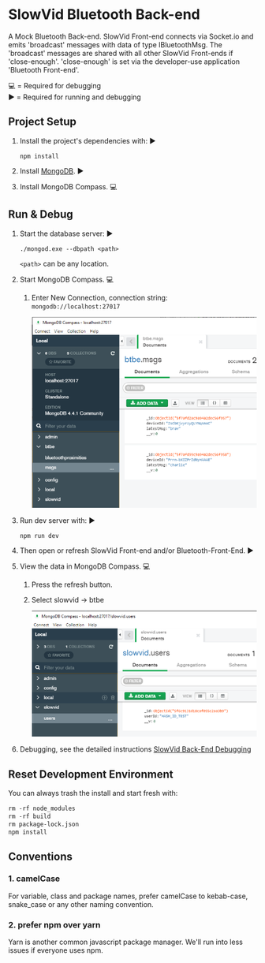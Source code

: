 # SlowVid Bluetooth Back-end 

A Mock Bluetooth Back-end. SlowVid Front-end connects via Socket.io and emits
'broadcast' messages with data of type IBluetoothMsg. The 'broadcast' messages
are shared with all other SlowVid Front-ends if 'close-enough'. 'close-enough'
is set via the developer-use application 'Bluetooth Front-end'.

💻 = Required for debugging  
▶️ = Required for running and debugging

## Project Setup

 1. Install the project's dependencies with: ▶️

    ```
    npm install
    ```

1. Install [MongoDB](https://www.mongodb.com/). ▶️

1. Install MongoDB Compass. 💻

## Run & Debug

1. Start the database server: ▶️

    ```
    ./mongod.exe --dbpath <path>
    ```
    `<path>` can be any location.

1. Start MongoDB Compass. 💻

    1. Enter New Connection, connection string: `mongodb://localhost:27017` 
    
        ![MongoDB_Compass new connection](../doc/developer/images/MongoDB_Compass_new_connection_btbe.png)


1. Run dev server with: ▶️

    ```
    npm run dev
    ```

1. Then open or refresh SlowVid Front-end and/or Bluetooth-Front-End. ▶️

1. View the data in MongoDB Compass. 💻  

    1. Press the refresh button.

    1. Select slowvid -> btbe

        ![MongoDB_Compass user tables](../doc/developer/images/MongoDB_Compass_user_table.png)

1. Debugging, see the detailed instructions [SlowVid Back-End Debugging](../doc/developer/README.md)

## Reset Development Environment

You can always trash the install and start fresh with:

```
rm -rf node_modules
rm -rf build
rm package-lock.json
npm install
```


## Conventions

### 1. camelCase

For variable, class and package names, prefer camelCase to kebab-case, snake_case or any other naming convention. 


### 2. prefer npm over yarn

Yarn is another common javascript package manager. 
We'll run into less issues if everyone uses npm.
